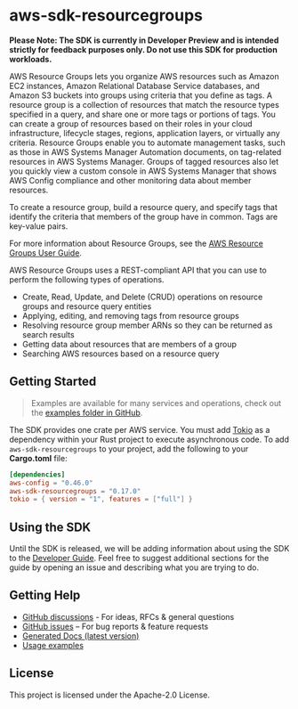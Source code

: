 # aws-sdk-resourcegroups

**Please Note: The SDK is currently in Developer Preview and is intended strictly for
feedback purposes only. Do not use this SDK for production workloads.**

AWS Resource Groups lets you organize AWS resources such as Amazon EC2 instances, Amazon Relational Database Service databases, and Amazon S3 buckets into groups using criteria that you define as tags. A resource group is a collection of resources that match the resource types specified in a query, and share one or more tags or portions of tags. You can create a group of resources based on their roles in your cloud infrastructure, lifecycle stages, regions, application layers, or virtually any criteria. Resource Groups enable you to automate management tasks, such as those in AWS Systems Manager Automation documents, on tag-related resources in AWS Systems Manager. Groups of tagged resources also let you quickly view a custom console in AWS Systems Manager that shows AWS Config compliance and other monitoring data about member resources.

To create a resource group, build a resource query, and specify tags that identify the criteria that members of the group have in common. Tags are key-value pairs.

For more information about Resource Groups, see the [AWS Resource Groups User Guide](https://docs.aws.amazon.com/ARG/latest/userguide/welcome.html).

AWS Resource Groups uses a REST-compliant API that you can use to perform the following types of operations.
  - Create, Read, Update, and Delete (CRUD) operations on resource groups and resource query entities
  - Applying, editing, and removing tags from resource groups
  - Resolving resource group member ARNs so they can be returned as search results
  - Getting data about resources that are members of a group
  - Searching AWS resources based on a resource query

## Getting Started

> Examples are available for many services and operations, check out the
> [examples folder in GitHub](https://github.com/awslabs/aws-sdk-rust/tree/main/examples).

The SDK provides one crate per AWS service. You must add [Tokio](https://crates.io/crates/tokio)
as a dependency within your Rust project to execute asynchronous code. To add `aws-sdk-resourcegroups` to
your project, add the following to your **Cargo.toml** file:

```toml
[dependencies]
aws-config = "0.46.0"
aws-sdk-resourcegroups = "0.17.0"
tokio = { version = "1", features = ["full"] }
```

## Using the SDK

Until the SDK is released, we will be adding information about using the SDK to the
[Developer Guide](https://docs.aws.amazon.com/sdk-for-rust/latest/dg/welcome.html). Feel free to suggest
additional sections for the guide by opening an issue and describing what you are trying to do.

## Getting Help

* [GitHub discussions](https://github.com/awslabs/aws-sdk-rust/discussions) - For ideas, RFCs & general questions
* [GitHub issues](https://github.com/awslabs/aws-sdk-rust/issues/new/choose) – For bug reports & feature requests
* [Generated Docs (latest version)](https://awslabs.github.io/aws-sdk-rust/)
* [Usage examples](https://github.com/awslabs/aws-sdk-rust/tree/main/examples)

## License

This project is licensed under the Apache-2.0 License.


